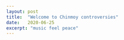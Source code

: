 ```yaml
---
layout: post
title:  "Welcome to Chinmoy controversies"
date:   2020-06-25
excerpt: "music feel peace"
---
```

